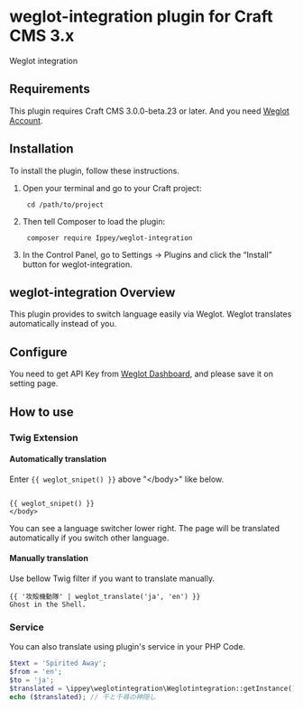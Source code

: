 # weglot-integration plugin for Craft CMS 3.x

Weglot integration


## Requirements

This plugin requires Craft CMS 3.0.0-beta.23 or later. And you need [Weglot Account](https://weglot.com/).

## Installation

To install the plugin, follow these instructions.

1. Open your terminal and go to your Craft project:

        cd /path/to/project

2. Then tell Composer to load the plugin:

        composer require Ippey/weglot-integration

3. In the Control Panel, go to Settings → Plugins and click the “Install” button for weglot-integration.

## weglot-integration Overview

This plugin provides to switch language easily via Weglot.
Weglot translates automatically instead of you.

## Configure

You need to get API Key from [Weglot Dashboard](https://dashboard.weglot.com/), and please save it on setting page.

## How to use
### Twig Extension
#### Automatically translation

Enter ``` {{ weglot_snipet() }} ``` above "&lt;/body&gt;" like below.

```

{{ weglot_snipet() }}
</body>

```

You can see a language switcher lower right. The page will be translated automatically if you switch other language.

#### Manually translation

Use bellow Twig filter if you want to translate manually.

```
{{ '攻殻機動隊' | weglot_translate('ja', 'en') }}
Ghost in the Shell.
```

### Service

You can also translate using plugin's service in your PHP Code.

```php
$text = 'Spirited Away';
$from = 'en';
$to = 'ja';
$translated = \ippey\weglotintegration\Weglotintegration::getInstance()->weglotService->translate($text, $from, $to);
echo ($translated); // 千と千尋の神隠し
```

